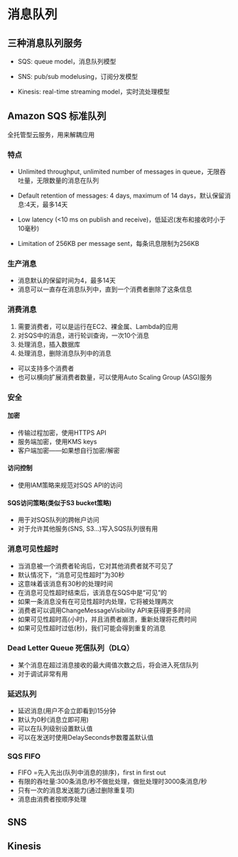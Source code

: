 # 消息队列

## 三种消息队列服务

- SQS: queue model，消息队列模型

- SNS: pub/sub modelusing，订阅分发模型

- Kinesis: real-time streaming model，实时流处理模型

## Amazon SQS 标准队列
全托管型云服务，用来解耦应用
### 特点
- Unlimited throughput, unlimited number of messages in queue，无限吞吐量，无限数量的消息在队列

- Default retention of messages: 4 days, maximum of 14 days，默认保留消息:4天，最多14天

- Low latency (<10 ms on publish and receive)，低延迟(发布和接收时小于10毫秒)

- Limitation of 256KB per message sent，每条讯息限制为256KB

### 生产消息
- 消息默认的保留时间为4，最多14天
- 消息可以一直存在消息队列中，直到一个消费者删除了这条信息
### 消费消息
1. 需要消费者，可以是运行在EC2、裸金属、Lambda的应用
2. 对SQS中的消息，进行轮训查询，一次10个消息
3. 处理消息，插入数据库
4. 处理消息，删除消息队列中的消息
- 可以支持多个消费者
- 也可以横向扩展消费者数量，可以使用Auto Scaling Group (ASG)服务
### 安全
#### 加密
- 传输过程加密，使用HTTPS API
- 服务端加密，使用KMS keys
- 客户端加密——如果想自行加密/解密
#### 访问控制

- 使用IAM策略来规范对SQS API的访问

#### SQS访问策略(类似于S3 bucket策略)
- 用于对SQS队列的跨帐户访问
- 对于允许其他服务(SNS, S3…)写入SQS队列很有用
### 消息可见性超时
- 当消息被一个消费者轮询后，它对其他消费者就不可见了
- 默认情况下，“消息可见性超时”为30秒
- 这意味着该消息有30秒的处理时间
- 在消息可见性超时结束后，该消息在SQS中是“可见”的
- 如果一条消息没有在可见性超时内处理，它将被处理两次
- 消费者可以调用ChangeMessageVisibility API来获得更多时间
- 如果可见性超时高(小时)，并且消费者崩溃，重新处理将花费时间
- 如果可见性超时过低(秒)，我们可能会得到重复的消息
### Dead Letter Queue 死信队列（DLQ）

- 某个消息在超过消息接收的最大阈值次数之后，将会进入死信队列
- 对于调试非常有用
### 延迟队列
- 延迟消息(用户不会立即看到)15分钟
- 默认为0秒(消息立即可用)
- 可以在队列级别设置默认值
- 可以在发送时使用DelaySeconds参数覆盖默认值
### SQS FIFO
- FIFO =先入先出(队列中消息的排序)，first in first out
- 有限的吞吐量:300条消息/秒不做批处理，做批处理时3000条消息/秒
- 只有一次的消息发送能力(通过删除重复项)
- 消息由消费者按顺序处理

## SNS

## Kinesis